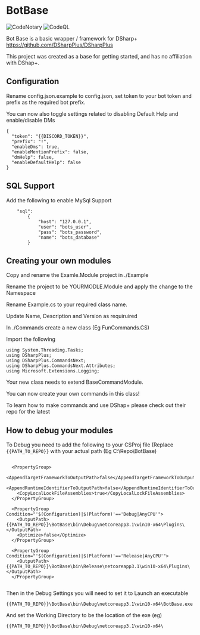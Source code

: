 # BotBase

![CodeNotary](https://github.com/CloudTheWolf/BotBase/workflows/CodeNotary/badge.svg) ![CodeQL](https://github.com/CloudTheWolf/BotBase/workflows/CodeQL/badge.svg)

Bot Base is a basic wrapper / framework for DSharp+ https://github.com/DSharpPlus/DSharpPlus

This project was created as a base for getting started, and has no affiliation with DShap+.

## Configuration

Rename config.json.example to config.json, set token to your bot token and prefix as the required bot prefix.

You can now also toggle settings related to disabling Default Help and enable/disable DMs

```
{
  "token": "{{DISCORD_TOKEN}}",
  "prefix": "!",
  "enableDms": true,
  "enableMentionPrefix": false,
  "dmHelp": false,
  "enableDefaultHelp": false
}
```

## SQL Support 

Add the following to enable MySql Support

```
	"sql": 
		{
			"host": "127.0.0.1",
			"user": "bots_user",
			"pass": "bots_password",
			"name": "bots_database"
		}
```

## Creating your own modules

Copy and rename the Examle.Module project in ./Example

Rename the project to be YOURMODLE.Module and apply the change to the Namespace

Rename Example.cs to your required class name. 

Update Name, Description and Version as requiruired

In ./Commands create a new class (Eg FunCommands.CS)

Import the following 
```
using System.Threading.Tasks;
using DSharpPlus;
using DSharpPlus.CommandsNext;
using DSharpPlus.CommandsNext.Attributes;
using Microsoft.Extensions.Logging;
```

Your new class needs to extend BaseCommandModule.

You can now create your own commands in this class!

To learn how to make commands and use DShap+ please check out their repo for the latest 

## How to debug your modules

To Debug you need to add the following to your CSProj file (Replace `{{PATH_TO_REPO}}` with your actual path (Eg C:\Repo\BotBase)

```

  <PropertyGroup>
    <AppendTargetFrameworkToOutputPath>false</AppendTargetFrameworkToOutputPath>
    <AppendRuntimeIdentifierToOutputPath>false</AppendRuntimeIdentifierToOutputPath>
	<CopyLocalLockFileAssemblies>true</CopyLocalLockFileAssemblies>
  </PropertyGroup>

  <PropertyGroup Condition="'$(Configuration)|$(Platform)'=='Debug|AnyCPU'">
    <OutputPath>{{PATH_TO_REPO}}\BotBase\bin\Debug\netcoreapp3.1\win10-x64\Plugins\</OutputPath>
    <Optimize>false</Optimize>
  </PropertyGroup>

  <PropertyGroup Condition="'$(Configuration)|$(Platform)'=='Release|AnyCPU'">
    <OutputPath>{{PATH_TO_REPO}}\BotBase\bin\Release\netcoreapp3.1\win10-x64\Plugins\</OutputPath>
  </PropertyGroup>


```

Then in the Debug Settings you will need to set it to Launch an executable
```
{{PATH_TO_REPO}}\BotBase\bin\Debug\netcoreapp3.1\win10-x64\BotBase.exe
```

And set the Working Directory to be the location of the exe (eg)
```
{{PATH_TO_REPO}}\BotBase\bin\Debug\netcoreapp3.1\win10-x64\
```
